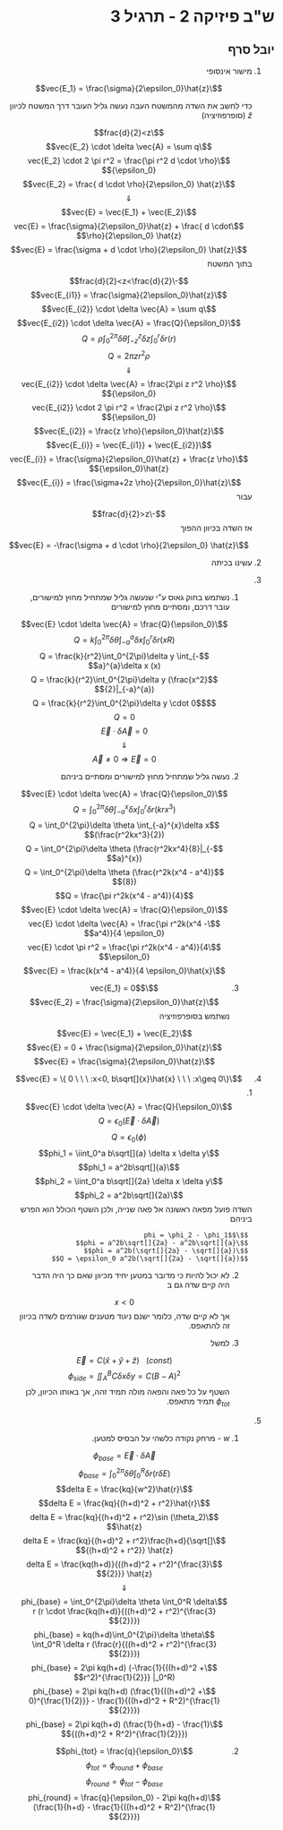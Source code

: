 <style>
    html {
        direction: rtl;
    }
    eqn, table, .katex {
        direction: ltr;
    }
</style>
# ש"ב פיזיקה 2 - תרגיל 3
## יובל סרף
1.
    מישור אינסופי
    
    $$\vec{E_1} = \frac{\sigma}{2\epsilon_0}\hat{z}$$

    כדי לחשב את השדה מהמשטח העבה נעשה גליל העובר דרך המשטח לכיוון $\hat{z}$ (סופרפוזיציה)

    $$\frac{d}{2}<z$$
    $$\vec{E_2} \cdot \delta \vec{A} = \sum q$$
    $$\vec{E_2} \cdot 2 \pi  r^2 = \frac{\pi r^2 d \cdot \rho}{\epsilon_0}$$
    $$\vec{E_2} = \frac{  d \cdot \rho}{2\epsilon_0} \hat{z}$$
    $$\Downarrow$$
    $$\vec{E} = \vec{E_1} + \vec{E_2}$$
    $$\vec{E} = \frac{\sigma}{2\epsilon_0}\hat{z} + \frac{  d \cdot \rho}{2\epsilon_0} \hat{z}$$
    $$\vec{E} = \frac{\sigma + d \cdot \rho}{2\epsilon_0} \hat{z}$$
    בתוך המשטח 

    $$-\frac{d}{2}<z<\frac{d}{2}$$
    $$\vec{E_{i1}} = \frac{\sigma}{2\epsilon_0}\hat{z}$$
    $$\vec{E_{i2}} \cdot \delta \vec{A} = \sum q$$
    $$\vec{E_{i2}} \cdot \delta \vec{A} = \frac{Q}{\epsilon_0}$$
    $$Q = \rho \int_{0}^{2\pi}\delta \theta \int_{-z}^{z} \delta z \int_{0}^{r}\delta r (r)$$
    $$Q = 2\pi z r^2 \rho$$
    $$\Downarrow$$
    $$\vec{E_{i2}} \cdot \delta \vec{A} = \frac{2\pi z r^2 \rho}{\epsilon_0}$$
    $$\vec{E_{i2}} \cdot 2 \pi  r^2 = \frac{2\pi z r^2 \rho}{\epsilon_0}$$
    $$\vec{E_{i2}} = \frac{z \rho}{\epsilon_0}\hat{z}$$
    $$\vec{E_{i}} = \vec{E_{i1}} + \vec{E_{i2}}$$
    $$\vec{E_{i}} = \frac{\sigma}{2\epsilon_0}\hat{z} + \frac{z \rho}{\epsilon_0}\hat{z}$$
    $$\vec{E_{i}} = \frac{\sigma+2z \rho}{2\epsilon_0}\hat{z}$$
    עבור 

    $$-\frac{d}{2}>z$$
    אז השדה בכיוון ההפוך 

    $$\vec{E} = -\frac{\sigma + d \cdot \rho}{2\epsilon_0} \hat{z}$$
2. עשינו בכיתה
3.
    1.
        נשתמש בחוק גאוס ע"י שנעשה גליל שמתחיל מחוץ למישורים, עובר דרכם, ומסתיים מחוץ למישורים

        $$\vec{E} \cdot \delta \vec{A} = \frac{Q}{\epsilon_0}$$
        $$Q = k\int_0^{2\pi}\delta \theta \int_{-a}^{a}\delta x \int_0^r \delta r (xR)$$
        $$Q = \frac{k}{r^2}\int_0^{2\pi}\delta y \int_{-a}^{a}\delta x (x)$$
        $$Q = \frac{k}{r^2}\int_0^{2\pi}\delta y (\frac{x^2}{2}|_{-a}^{a})$$
        $$Q = \frac{k}{r^2}\int_0^{2\pi}\delta y \cdot 0$$
        $$Q = 0$$
        $$\vec{E} \cdot \delta \vec{A} = 0$$
        $$\Downarrow$$
        $$\vec{A} \neq 0 \Rightarrow \vec{E} = 0$$
    2.
        נעשה גליל שמתחיל מחוץ למישורים ומסתיים ביניהם

        $$\vec{E} \cdot \delta \vec{A} = \frac{Q}{\epsilon_0}$$
        $$Q = \int_0^{2\pi}\delta \theta \int_{-a}^{x}\delta x \int_0^r \delta r (krx^3)$$
        $$Q = \int_0^{2\pi}\delta \theta \int_{-a}^{x}\delta x (\frac{r^2kx^3}{2})$$
        $$Q = \int_0^{2\pi}\delta \theta (\frac{r^2kx^4}{8}|_{-a}^{x})$$
        $$Q = \int_0^{2\pi}\delta \theta (\frac{r^2k(x^4 - a^4)}{8})$$
        $$Q = \frac{\pi r^2k(x^4 - a^4)}{4}$$
        $$\vec{E} \cdot \delta \vec{A} = \frac{Q}{\epsilon_0}$$
        $$\vec{E} \cdot \delta \vec{A} = \frac{\pi r^2k(x^4 - a^4)}{4 \epsilon_0}$$
        $$\vec{E} \cdot \pi r^2 = \frac{\pi r^2k(x^4 - a^4)}{4 \epsilon_0}$$
        $$\vec{E} = \frac{k(x^4 - a^4)}{4 \epsilon_0}\hat{x}$$
    3.
        $$\vec{E_1} = 0$$
        $$\vec{E_2} = \frac{\sigma}{2\epsilon_0}\hat{z}$$
        נשתמש בסופרפוזיציה

        $$\vec{E} = \vec{E_1} + \vec{E_2}$$
        $$\vec{E} = 0 + \frac{\sigma}{2\epsilon_0}\hat{z}$$
        $$\vec{E} = \frac{\sigma}{2\epsilon_0}\hat{z}$$
4.
    $$\vec{E} = \{ 0 \ \ \ :x<0, b\sqrt[]{x}\hat{x} \ \ \ :x\geq 0\}$$
    1.
        $$\vec{E} \cdot \delta \vec{A} = \frac{Q}{\epsilon_0}$$
        $$Q = \epsilon_0(\vec{E} \cdot \delta \vec{A})$$
        $$Q = \epsilon_0(\phi)$$
        $$\phi_1 = \iint_0^a b\sqrt[]{a} \delta x \delta y$$
        $$\phi_1 = a^2b\sqrt[]{a}$$
        $$\phi_2 = \iint_0^a b\sqrt[]{2a} \delta x \delta y$$
        $$\phi_2 = a^2b\sqrt[]{2a}$$
        השדה פועל מפאה ראשונה אל פאה שנייה, ולכן השטף הכולל הוא הפרש ביניהם

        $$\phi = \phi_2 - \phi_1$$
        $$\phi = a^2b\sqrt[]{2a} - a^2b\sqrt[]{a}$$
        $$\phi = a^2b(\sqrt[]{2a} - \sqrt[]{a})$$
        $$Q = \epsilon_0 a^2b(\sqrt[]{2a} - \sqrt[]{a})$$
    2.
        לא יכול להיות כי מדובר במטען יחיד מכיוון שאם כך היה הדבר היה קיים שדה גם ב
        
        $$x<0$$
        אך לא קיים שדה, כלומר ישנם ניגוד מטענים שגורמים לשדה בכיוון זה להתאפס.  

    3. 
        למשל

        $$\vec{E} = C(\hat{x}+\hat{y}+\hat{z}) \ \ \ (const)$$
        $$\phi_{side} = \iint_A^B C \delta x \delta y = C(B-A)^2$$
        השטף על כל פאה והפאה מולה תמיד זהה, אך באותו הכיוון, לכן $\phi_{tot}$ תמיד מתאפס.  
5.
    1.
        $w$ - מרחק נקודה כלשהי על הבסיס למטען.

        $$\phi_{base} = \vec{E}\cdot \delta \vec{A}$$
        $$\phi_{base} = \int_0^{2\pi}\delta \theta \int_0^R \delta r (r \delta E)$$
        $$\delta E = \frac{kq}{w^2}\hat{r}$$
        $$\delta E = \frac{kq}{(h+d)^2 + r^2}\hat{r}$$
        $$\delta E = \frac{kq}{(h+d)^2 + r^2}\sin (\theta_2) \hat{z}$$
        $$\delta E = \frac{kq}{(h+d)^2 + r^2}\frac{h+d}{\sqrt[]{(h+d)^2 + r^2}} \hat{z}$$
        $$\delta E = \frac{kq(h+d)}{((h+d)^2 + r^2)^{\frac{3}{2}}} \hat{z}$$
        $$\Downarrow$$
        $$\phi_{base} = \int_0^{2\pi}\delta \theta \int_0^R \delta r (r \cdot \frac{kq(h+d)}{((h+d)^2 + r^2)^{\frac{3}{2}}})$$
        $$\phi_{base} = kq(h+d)\int_0^{2\pi}\delta \theta \int_0^R \delta r (\frac{r}{((h+d)^2 + r^2)^{\frac{3}{2}}})$$
        $$\phi_{base} = 2\pi kq(h+d) (-\frac{1}{((h+d)^2 + r^2)^{\frac{1}{2}}} |_0^R)$$
        $$\phi_{base} = 2\pi kq(h+d) (\frac{1}{((h+d)^2 + 0)^{\frac{1}{2}}} - \frac{1}{((h+d)^2 + R^2)^{\frac{1}{2}}})$$
        $$\phi_{base} = 2\pi kq(h+d) (\frac{1}{h+d} - \frac{1}{((h+d)^2 + R^2)^{\frac{1}{2}}})$$
    2.
        $$\phi_{tot} = \frac{q}{\epsilon_0}$$
        $$\phi_{tot} = \phi_{round} + \phi_{base}$$
        $$\phi_{round} = \phi_{tot} - \phi_{base}$$
        $$\phi_{round} = \frac{q}{\epsilon_0} - 2\pi kq(h+d) (\frac{1}{h+d} - \frac{1}{((h+d)^2 + R^2)^{\frac{1}{2}}})$$





